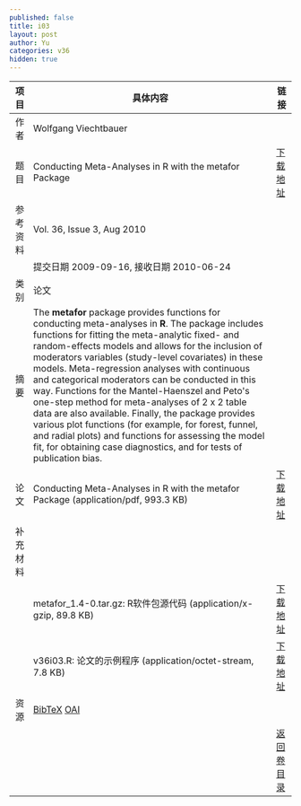 ```yaml
---
published: false
title: i03
layout: post
author: Yu
categories: v36
hidden: true
---
```


| 项目 | 具体内容 | 链接 |
|---:|---|---|
| 作者 | Wolfgang Viechtbauer| |
| 题目 |Conducting Meta-Analyses in R with the metafor Package | [下载地址](http://www.jstatsoft.org/v36/i03/paper) |
| 参考资料 |Vol. 36, Issue 3, Aug 2010 | |
| | 提交日期 2009-09-16, 接收日期 2010-06-24| | 
| 类别 | 论文| |
| 摘要 | The <b>metafor</b> package provides functions for conducting meta-analyses in <b>R</b>. The package includes functions for fitting the meta-analytic fixed- and random-effects models and allows for the inclusion of moderators variables (study-level covariates) in these models. Meta-regression analyses with continuous and categorical moderators can be conducted in this way.  Functions for the Mantel-Haenszel and Peto's one-step method for meta-analyses of 2 x 2 table data are also available. Finally, the package provides various plot functions (for example, for forest, funnel, and radial plots) and functions for assessing the model fit, for obtaining case diagnostics, and for tests of publication bias.| |
| 论文 | Conducting Meta-Analyses in R with the metafor Package  (application/pdf, 993.3 KB)| [下载地址](http://www.jstatsoft.org/v36/i03/paper) |
| 补充材料 | | |
| |metafor_1.4-0.tar.gz: R软件包源代码  (application/x-gzip, 89.8 KB)|  [下载地址](http://www.jstatsoft.org/v36/i03/supp/1) |
| |v36i03.R: 论文的示例程序  (application/octet-stream, 7.8 KB)|  [下载地址](http://www.jstatsoft.org/v36/i03/supp/2) |
| 资源 | [BibTeX](http://www.jstatsoft.org/v36/i03/bibtex) [OAI](http://www.jstatsoft.org/oai?verb=GetRecord&identifier=oai.jstatsoft/v36/i03&prefix=oai_dc)| |
| |  | [返回卷目录]({{site.baseurl}}/volume/v36.html) |